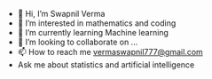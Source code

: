 - 👋 Hi, I’m Swapnil Verma
- 👀 I’m interested in mathematics and coding
- 🌱 I’m currently learning Machine learning
- 💞️ I’m looking to collaborate on ...
- 📫 How to reach me vermaswapnil777@gmail.com
- Ask me about statistics and artificial intelligence

<!---
swapnil666/swapnil666 is a ✨ special ✨ repository because its `README.md` (this file) appears on your GitHub profile.
You can click the Preview link to take a look at your changes.
--->
